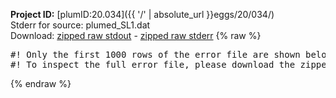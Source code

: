 **Project ID:** [plumID:20.034]({{ '/' | absolute_url }}eggs/20/034/)  
Stderr for source:  plumed_SL1.dat   
Download: [zipped raw stdout](plumed_SL1.dat.plumed.stdout.txt.zip) - [zipped raw stderr](plumed_SL1.dat.plumed.stderr.txt.zip) 
{% raw %}
<pre>
#! Only the first 1000 rows of the error file are shown below
#! To inspect the full error file, please download the zipped raw stderr file above
</pre>
{% endraw %}
